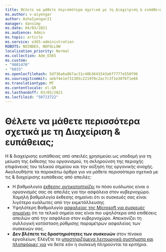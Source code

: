 ```yaml
---
title: Θέλετε να μάθετε περισσότερα σχετικά με τη Διαχείριση & ευπάθειας;
ms.author: v-aiyengar
author: AshaIyengar21
manager: dansimp
ms.date: 04/03/2021
ms.audience: Admin
ms.topic: article
ms.service: o365-administration
ROBOTS: NOINDEX, NOFOLLOW
localization_priority: Normal
ms.collection: Adm_O365
ms.custom:
- "9001470"
- "6033"
ms.openlocfilehash: 5d736a6a867ac31c40b3641543a6f7777e550f96
ms.sourcegitcommit: aebf4e1ef31305c2219f0c2ac7c3f1e30f6f1e66
ms.translationtype: MT
ms.contentlocale: el-GR
ms.lasthandoff: 03/05/2021
ms.locfileid: "50713722"
---
```

# <a name="need-to-know-more-on-threat--vulnerability-management"></a>Θέλετε να μάθετε περισσότερα σχετικά με τη Διαχείριση & ευπάθειας;

Η & διαχείρισης ευπάθειας από απειλές χρησιμεύει ως υποδομή για τη μείωση της έκθεσης του οργανισμού, τη σκληρούνση της περιοχής επιφάνειας του τελικού σημείου και την αύξηση της οργανικής ανοχής. Ακολουθήστε τα παρακάτω άρθρα για να μάθετε περισσότερα σχετικά με τις & διαχείρισης ευπάθειας από απειλές:

- Η βαθμολογία [έκθεσης αντικατοπτρίζει](https://docs.microsoft.com/windows/security/threat-protection/microsoft-defender-atp/tvm-exposure-score) το πόσο ευάλωτος είναι ο οργανισμός σας σε απειλές για την ασφάλεια στον κυβερνοχώρο. Χαμηλή βαθμολογία έκθεσης σημαίνει ότι οι συσκευές σας είναι λιγότερο ευάλωτες από την εκμετάλλευσης
- Υψηλότερη Βαθμολογία [ασφαλείας της Microsoft για συσκευές σημαίνει](https://docs.microsoft.com/windows/security/threat-protection/microsoft-defender-atp/tvm-microsoft-secure-score-devices) ότι τα τελικά σημεία σας είναι πιο υψηλότερα από επιθέσεις απειλών από την ασφάλεια στον κυβερνοχώρο. Απεικονίζει τη συλλογική κατάσταση ρύθμισης παραμέτρων ασφαλείας των συσκευών σας.
- **Δεν βλέπετε τις δραστηριότητες των συσκευών** στον πίνακα εργαλείων; Ελέγξτε τα [υποστηριζόμενα λειτουργικά συστήματα και πλατφόρμες για](https://docs.microsoft.com/windows/security/threat-protection/microsoft-defender-atp/tvm-supported-os) να δείτε εάν η συσκευή πληρούνται τα κριτήρια.
